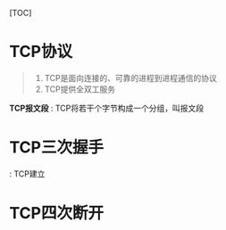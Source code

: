[TOC]



# TCP协议
> 1. TCP是面向连接的、可靠的进程到进程通信的协议
> 2. TCP提供全双工服务

**TCP报文段**
: TCP将若干个字节构成一个分组，叫报文段

# TCP三次握手
: TCP建立


# TCP四次断开